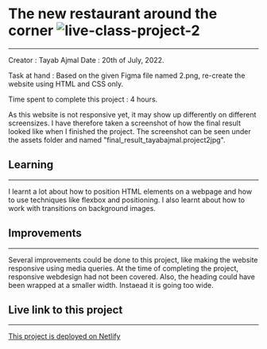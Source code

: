 # The new restaurant around the corner ![live-class-project-2](https://img.shields.io/badge/JS%20Bootcamp-live--class--project--2-red)
---
Creator : Tayab Ajmal
Date : 20th of July, 2022.

Task at hand : Based on the given Figma file named 2.png, re-create the website using HTML and CSS only.

Time spent to complete this project : 4 hours. 

As this website is not responsive yet, it may show up differently on different screensizes. I have therefore taken a screenshot of how the final result looked like when I finished the project. The screenshot can be seen under the assets folder and named "final_result_tayabajmal.project2jpg". 

## Learning
---

I learnt a lot about how to position HTML elements on a webpage and how to use techniques like flexbox and positioning. I also learnt about how to work with transitions on background images. 

## Improvements
---
Several improvements could be done to this project, like making the website responsive using media queries. At the time of completing the project, responsive webdesign had not been covered. Also, the heading could have been wrapped at a smaller width. Instaead it is going too wide.

## Live link to this project
---

[This project is deployed on Netlify](https://tayab-ajmal-live-class-project-2.netlify.app)
